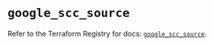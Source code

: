 # `google_scc_source`

Refer to the Terraform Registry for docs: [`google_scc_source`](https://registry.terraform.io/providers/hashicorp/google-beta/5.40.0/docs/resources/google_scc_source).
